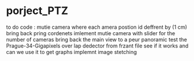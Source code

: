# porject_PTZ
to do code :
mutie camera where each amera postion id deffrent by (1 cm)
bring back pring cordenets 
imlement mutie camera with slider for the number of cameras 
bring back the main view to a peur panoramic 
test the Prague-34-Gigapixels
over lap dedector from frzant file see if it works and can we use it to get graphs
implemnt image stetching
